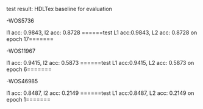 test result:
HDLTex baseline for evaluation

-WOS5736

l1 acc: 0.9843,  l2 acc: 0.8728 
======test L1 acc:0.9843, L2 acc: 0.8728 on epoch 17=======


-WOS11967

l1 acc: 0.9415,  l2 acc: 0.5873 
======test L1 acc:0.9415, L2 acc: 0.5873 on epoch 6=======



-WOS46985

l1 acc: 0.8487,  l2 acc: 0.2149 
======test L1 acc:0.8487, L2 acc: 0.2149 on epoch 1=======


